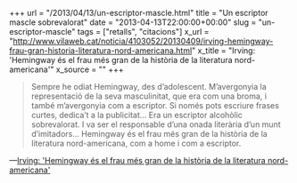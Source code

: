 +++
url = "/2013/04/13/un-escriptor-mascle.html"
title = "Un escriptor mascle sobrevalorat"
date = "2013-04-13T22:00:00+00:00"
slug = "un-escriptor-mascle"
tags = ["retalls", "citacions"]
x_url = "http://www.vilaweb.cat/noticia/4103052/20130409/irving-hemingway-frau-gran-historia-literatura-nord-americana.html"
x_title = "Irving: 'Hemingway és el frau més gran de la història de la literatura nord-americana'"
x_source = ""
+++

> Sempre he odiat Hemingway, des d’adolescent. M’avergonyia la representació de la seva masculinitat, que era com una broma, i també m’avergonyia com a escriptor. Si només pots escriure frases curtes, dedica’t a la publicitat… Era un escriptor alcohòlic sobrevalorat. I va ser el responsable d’una onada literària d’un munt d’imitadors… Hemingway és el frau més gran de la història de la literatura nord-americana, com a home i com a escriptor.

—[Irving: 'Hemingway és el frau més gran de la història de la literatura nord-americana'](http://www.vilaweb.cat/noticia/4103052/20130409/irving-hemingway-frau-gran-historia-literatura-nord-americana.html)

